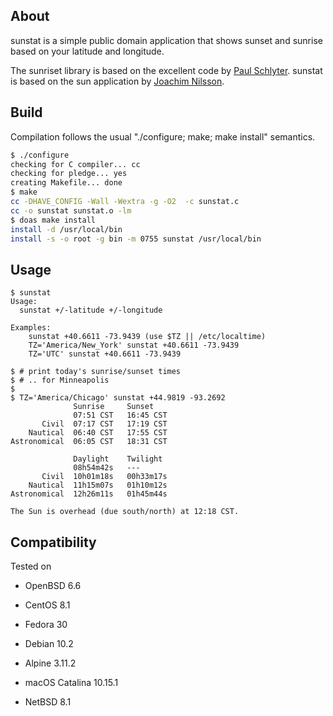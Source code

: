 About
-----

sunstat is a simple public domain application that shows sunset and 
sunrise based on your latitude and longitude.

The sunriset library is based on the excellent code by [Paul 
Schlyter](http://stjarnhimlen.se/). sunstat is based on the sun 
application by [Joachim Nilsson](https://github.com/troglobit).


Build
-----

Compilation follows the usual "./configure; make; make install" 
semantics.

```sh
$ ./configure
checking for C compiler... cc
checking for pledge... yes
creating Makefile... done
$ make
cc -DHAVE_CONFIG -Wall -Wextra -g -O2  -c sunstat.c
cc -o sunstat sunstat.o -lm
$ doas make install
install -d /usr/local/bin
install -s -o root -g bin -m 0755 sunstat /usr/local/bin
```


Usage
-----

```
$ sunstat
Usage:
  sunstat +/-latitude +/-longitude

Examples:
    sunstat +40.6611 -73.9439 (use $TZ || /etc/localtime)
    TZ='America/New_York' sunstat +40.6611 -73.9439
    TZ='UTC' sunstat +40.6611 -73.9439

$ # print today's sunrise/sunset times
$ # .. for Minneapolis
$
$ TZ='America/Chicago' sunstat +44.9819 -93.2692
              Sunrise     Sunset
              07:51 CST   16:45 CST
       Civil  07:17 CST   17:19 CST
    Nautical  06:40 CST   17:55 CST
Astronomical  06:05 CST   18:31 CST

              Daylight    Twilight
              08h54m42s   ---
       Civil  10h01m18s   00h33m17s
    Nautical  11h15m07s   01h10m12s
Astronomical  12h26m11s   01h45m44s

The Sun is overhead (due south/north) at 12:18 CST.
```

Compatibility
-------------

Tested on

  - OpenBSD 6.6

  - CentOS 8.1

  - Fedora 30

  - Debian 10.2

  - Alpine 3.11.2

  - macOS Catalina 10.15.1

  - NetBSD 8.1
